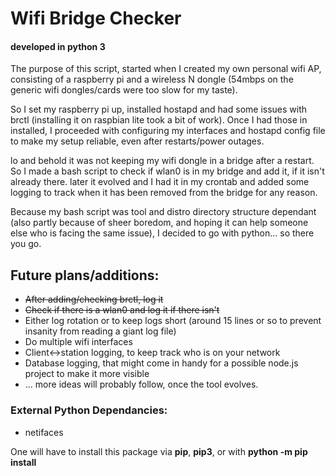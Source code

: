 # Wifi Bridge Checker
#### developed in python 3
The purpose of this script, started when I created my own personal wifi AP, consisting of a raspberry pi and a wireless N dongle (54mbps on the generic wifi dongles/cards were too slow for my taste).

So I set my raspberry pi up, installed hostapd and had some issues with brctl (installing it on raspbian lite took a bit of work). 
Once I had those in installed, I proceeded with configuring my interfaces and hostapd config file to make my setup reliable, even after restarts/power outages.

lo and behold it was not keeping my wifi dongle in a bridge after a restart. So I made a bash script to check if wlan0 is in my bridge and add it, if it isn't already there. 
later it evolved and I had it in my crontab and added some logging to track when it has been removed from the bridge for any reason.

Because my bash script was tool and distro directory structure dependant (also partly because of sheer boredom, and hoping it can help someone else who is facing the same issue), I decided to go with python... so there you go.

## Future plans/additions:
* ~~After adding/checking brctl, log it~~
* ~~Check if there is a wlan0 and log it if there isn't~~
* Either log rotation or to keep logs short (around 15 lines or so to prevent insanity from reading a giant log file)
* Do multiple wifi interfaces
* Client<->station logging, to keep track who is on your network
* Database logging, that might come in handy for a possible node.js project to make it more visible
* ... more ideas will probably follow, once the tool evolves.

### External Python Dependancies:
* netifaces

One will have to install this package via __pip__, __pip3__, or with __python -m pip install__
